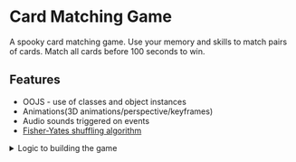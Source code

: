 # Card Matching Game
A spooky card matching game. Use your memory and skills to match pairs of cards. Match all cards before 100 seconds to win. 


## Features 
- OOJS - use of classes and object instances 
- Animations(3D animations/perspective/keyframes)
- Audio sounds triggered on events
- [Fisher-Yates shuffling algorithm](https://en.wikipedia.org/wiki/Fisher%E2%80%93Yates_shuffle)
<details>
	<summary>Logic to building the game</summary>
	HTML
    <ul>
        <li>Create the title header.</li>
        <li>Create a game container.</li>
        <li>Create the time and flip counter. Give IDs to allow JS to make them dynamic.</li>
        <li>Create 16 cards.</li>
        <li>Inside each card element, make front and back children.</li>
    </ul>
    CSS
    <ul>
        <li>Apply radial-gradient to the background.</li>
        <li>Apply styling to the title and counters.</li>
        <li>Use grid layout to create a 4 column grid.</li>
        <li>Style the front and back of the cards.</li>
        <li>Create CSS animations for cards</li>
        <li>Initial state of front card is rotatedX 180 to make it backfacing</li>
        <li>Initial state of back card is in view.</li>
        <li>Create special classes to be injected by javascript to flip the cards.</li>
        <li>Create gamestart, gameover, victory overlays for the lifecycle of the game.</li>
    </ul>
    JavaScript
    <ul>
        <li>Create Audio Controller class with methods to start and stop sounds</li>
        <li></li>
        <li></li>
        <li></li>
        <li></li>
        <li></li>
    </ul>
</details>		    